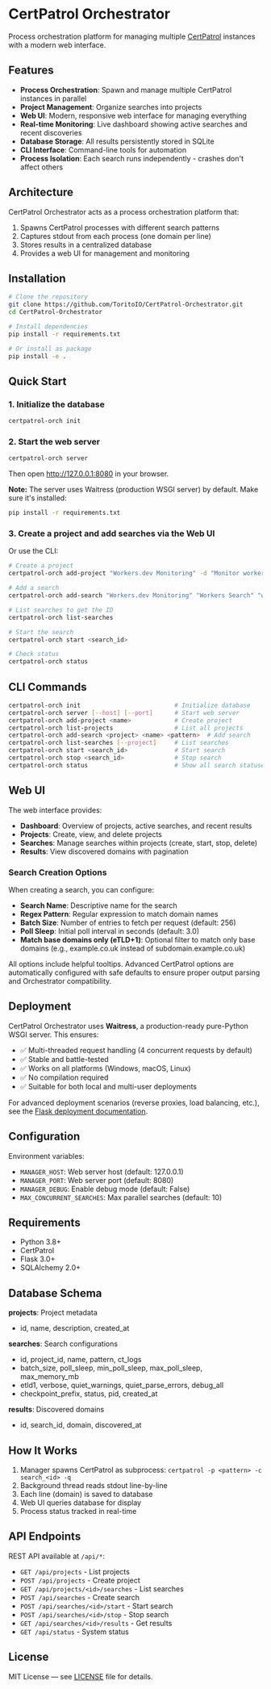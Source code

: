 # CertPatrol Orchestrator

Process orchestration platform for managing multiple [CertPatrol](https://github.com/ToritoIO/CertPatrol) instances with a modern web interface.

## Features

- **Process Orchestration**: Spawn and manage multiple CertPatrol instances in parallel
- **Project Management**: Organize searches into projects
- **Web UI**: Modern, responsive web interface for managing everything
- **Real-time Monitoring**: Live dashboard showing active searches and recent discoveries
- **Database Storage**: All results persistently stored in SQLite
- **CLI Interface**: Command-line tools for automation
- **Process Isolation**: Each search runs independently - crashes don't affect others

## Architecture

CertPatrol Orchestrator acts as a process orchestration platform that:
1. Spawns CertPatrol processes with different search patterns
2. Captures stdout from each process (one domain per line)
3. Stores results in a centralized database
4. Provides a web UI for management and monitoring

## Installation

```bash
# Clone the repository
git clone https://github.com/ToritoIO/CertPatrol-Orchestrator.git
cd CertPatrol-Orchestrator

# Install dependencies
pip install -r requirements.txt

# Or install as package
pip install -e .
```

## Quick Start

### 1. Initialize the database
```bash
certpatrol-orch init
```

### 2. Start the web server

```bash
certpatrol-orch server
```

Then open http://127.0.0.1:8080 in your browser.

**Note:** The server uses Waitress (production WSGI server) by default. Make sure it's installed:
```bash
pip install -r requirements.txt
```

### 3. Create a project and add searches via the Web UI

Or use the CLI:

```bash
# Create a project
certpatrol-orch add-project "Workers.dev Monitoring" -d "Monitor workers.dev domains"

# Add a search
certpatrol-orch add-search "Workers.dev Monitoring" "Workers Search" "workers\\.dev$"

# List searches to get the ID
certpatrol-orch list-searches

# Start the search
certpatrol-orch start <search_id>

# Check status
certpatrol-orch status
```

## CLI Commands

```bash
certpatrol-orch init                          # Initialize database
certpatrol-orch server [--host] [--port]      # Start web server
certpatrol-orch add-project <name>            # Create project
certpatrol-orch list-projects                 # List all projects
certpatrol-orch add-search <project> <name> <pattern>  # Add search
certpatrol-orch list-searches [--project]     # List searches
certpatrol-orch start <search_id>             # Start search
certpatrol-orch stop <search_id>              # Stop search
certpatrol-orch status                        # Show all search statuses
```

## Web UI

The web interface provides:

- **Dashboard**: Overview of projects, active searches, and recent results
- **Projects**: Create, view, and delete projects
- **Searches**: Manage searches within projects (create, start, stop, delete)
- **Results**: View discovered domains with pagination

### Search Creation Options

When creating a search, you can configure:

- **Search Name**: Descriptive name for the search
- **Regex Pattern**: Regular expression to match domain names
- **Batch Size**: Number of entries to fetch per request (default: 256)
- **Poll Sleep**: Initial poll interval in seconds (default: 3.0)
- **Match base domains only (eTLD+1)**: Optional filter to match only base domains (e.g., example.co.uk instead of subdomain.example.co.uk)

All options include helpful tooltips. Advanced CertPatrol options are automatically configured with safe defaults to ensure proper output parsing and Orchestrator compatibility.

## Deployment

CertPatrol Orchestrator uses **Waitress**, a production-ready pure-Python WSGI server. This ensures:
- ✅ Multi-threaded request handling (4 concurrent requests by default)
- ✅ Stable and battle-tested
- ✅ Works on all platforms (Windows, macOS, Linux)
- ✅ No compilation required
- ✅ Suitable for both local and multi-user deployments

For advanced deployment scenarios (reverse proxies, load balancing, etc.), see the [Flask deployment documentation](https://flask.palletsprojects.com/en/stable/deploying/).

## Configuration

Environment variables:

- `MANAGER_HOST`: Web server host (default: 127.0.0.1)
- `MANAGER_PORT`: Web server port (default: 8080)
- `MANAGER_DEBUG`: Enable debug mode (default: False)
- `MAX_CONCURRENT_SEARCHES`: Max parallel searches (default: 10)

## Requirements

- Python 3.8+
- CertPatrol
- Flask 3.0+
- SQLAlchemy 2.0+

## Database Schema

**projects**: Project metadata
- id, name, description, created_at

**searches**: Search configurations
- id, project_id, name, pattern, ct_logs
- batch_size, poll_sleep, min_poll_sleep, max_poll_sleep, max_memory_mb
- etld1, verbose, quiet_warnings, quiet_parse_errors, debug_all
- checkpoint_prefix, status, pid, created_at

**results**: Discovered domains
- id, search_id, domain, discovered_at

## How It Works

1. Manager spawns CertPatrol as subprocess: `certpatrol -p <pattern> -c search_<id> -q`
2. Background thread reads stdout line-by-line
3. Each line (domain) is saved to database
4. Web UI queries database for display
5. Process status tracked in real-time

## API Endpoints

REST API available at `/api/*`:

- `GET /api/projects` - List projects
- `POST /api/projects` - Create project
- `GET /api/projects/<id>/searches` - List searches
- `POST /api/searches` - Create search
- `POST /api/searches/<id>/start` - Start search
- `POST /api/searches/<id>/stop` - Stop search
- `GET /api/searches/<id>/results` - Get results
- `GET /api/status` - System status

## License

MIT License — see [LICENSE](https://github.com/ToritoIO/CertPatrol-Orchestrator/blob/main/LICENSE) file for details.
